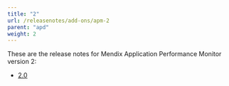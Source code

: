 ```yaml
---
title: "2"
url: /releasenotes/add-ons/apm-2
parent: "apd"
weight: 2
---
```


These are the release notes for Mendix Application Performance Monitor version 2:

* [2.0](apm-2.0)